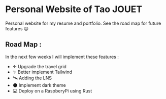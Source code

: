 # Personal Website of Tao JOUET

Personal website for my resume and portfolio. See the road map for future features 😊

## Road Map :

In the next few weeks I will implement these features :
  * ✈ Upgrade the travel grid
  * ✨ Better implement Tailwind
  * 🛰 Adding the LNS
  * 🌑 Implement dark theme
  * 💻 Deploy on a RaspberyPi using Rust
